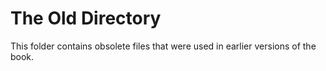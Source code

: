# The Old Directory 

This folder contains obsolete files that were used in earlier versions of the book.